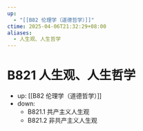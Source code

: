 ```yaml
---
up:
  - "[[B82 伦理学（道德哲学）]]"
ctime: 2025-04-06T21:32:29+08:00
aliases:
  - 人生观、人生哲学
---
```


# B821 人生观、人生哲学

- up: [[B82 伦理学（道德哲学）]]
- down:	
	- B821.1 共产主义人生观
	- B821.2 非共产主义人生观
	
